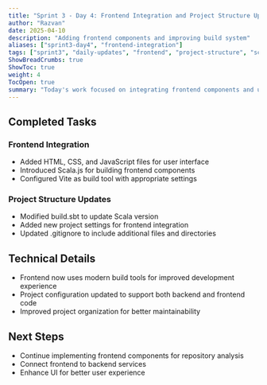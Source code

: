 ```yaml
---
title: "Sprint 3 - Day 4: Frontend Integration and Project Structure Updates"
author: "Razvan"
date: 2025-04-10
description: "Adding frontend components and improving build system"
aliases: ["sprint3-day4", "frontend-integration"]
tags: ["sprint3", "daily-updates", "frontend", "project-structure", "scala-js"]
ShowBreadCrumbs: true
ShowToc: true
weight: 4
TocOpen: true
summary: "Today's work focused on integrating frontend components and updating the project structure with Scala.js and Vite for a more modern build system."
---
```


## Completed Tasks

### Frontend Integration
- Added HTML, CSS, and JavaScript files for user interface
- Introduced Scala.js for building frontend components
- Configured Vite as build tool with appropriate settings

### Project Structure Updates
- Modified build.sbt to update Scala version
- Added new project settings for frontend integration
- Updated .gitignore to include additional files and directories

## Technical Details
- Frontend now uses modern build tools for improved development experience
- Project configuration updated to support both backend and frontend code
- Improved project organization for better maintainability

## Next Steps
- Continue implementing frontend components for repository analysis
- Connect frontend to backend services
- Enhance UI for better user experience
